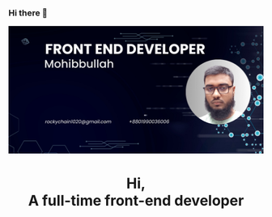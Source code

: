 ### Hi there 👋

<img src='./front-end-0developer.png'>

<h1 align='center'>

Hi,
<br>
A full-time front-end developer

</h1>
<!--
**Mohibbulla-MMM/Mohibbulla-MMM** is a ✨ _special_ ✨ repository because its `README.md` (this file) appears on your GitHub profile.

Here are some ideas to get you started:

- 🔭 I’m currently working on ...
- 🌱 I’m currently learning ...
- 👯 I’m looking to collaborate on ...
- 🤔 I’m looking for help with ...
- 💬 Ask me about ...
- 📫 How to reach me: ...
- 😄 Pronouns: ...
- ⚡ Fun fact: ...
  -->
